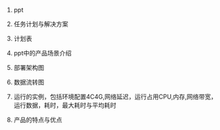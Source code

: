 1. ppt
2. 任务计划与解决方案
3. 计划表

1. ppt中的产品场景介绍
2. 部署架构图
3. 数据流转图
4. 运行的实例，包括环境配置4C4G,网络延迟，运行占用CPU,内存,网络带宽，运行数据，耗时，最大耗时与平均耗时
5. 产品的特点与优点
